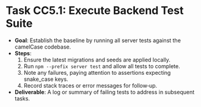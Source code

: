 # Task CC5.1: Execute Backend Test Suite

- **Goal**: Establish the baseline by running all server tests against the camelCase codebase.
- **Steps**:
  1. Ensure the latest migrations and seeds are applied locally.
  2. Run `npm --prefix server test` and allow all tests to complete.
  3. Note any failures, paying attention to assertions expecting snake_case keys.
  4. Record stack traces or error messages for follow‑up.
- **Deliverable**: A log or summary of failing tests to address in subsequent tasks.
